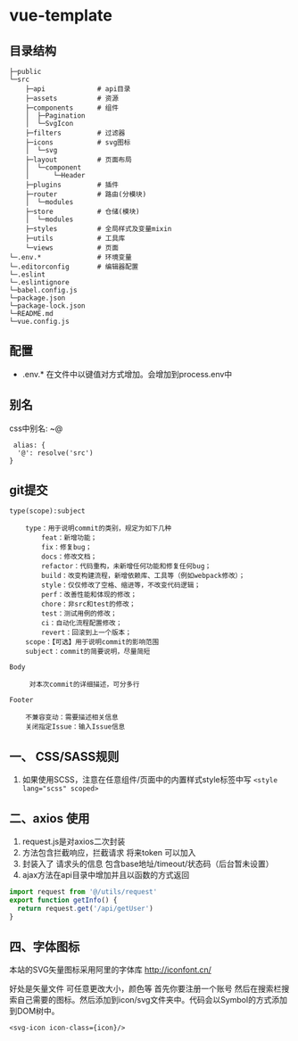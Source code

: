 # vue-template

## 目录结构
```
├─public
└─src
    ├─api             # api目录
    ├─assets          # 资源
    ├─components      # 组件
    │  ├─Pagination
    │  └─SvgIcon
    ├─filters         # 过滤器
    ├─icons           # svg图标
    │  └─svg
    ├─layout          # 页面布局
    │  └─component
    │      └─Header
    ├─plugins         # 插件
    ├─router          # 路由(分模块)
    │  └─modules
    ├─store           # 仓储(模块)
    │  └─modules
    ├─styles          # 全局样式及变量mixin
    ├─utils           # 工具库
    └─views           # 页面
└─.env.*              # 环境变量
└─.editorconfig       # 编辑器配置
└─.eslint
└─.eslintignore
└─babel.config.js
└─package.json
└─package-lock.json
└─README.md
└─vue.config.js
```

## 配置
* .env.* 在文件中以键值对方式增加。会增加到process.env中

## 别名
css中别名: ~@ 
```
 alias: {
  '@': resolve('src')
}
```

## git提交
```
type(scope):subject

    type：用于说明commit的类别，规定为如下几种
        feat：新增功能；
        fix：修复bug；
        docs：修改文档；
        refactor：代码重构，未新增任何功能和修复任何bug；
        build：改变构建流程，新增依赖库、工具等（例如webpack修改）；
        style：仅仅修改了空格、缩进等，不改变代码逻辑；
        perf：改善性能和体现的修改；
        chore：非src和test的修改；
        test：测试用例的修改；
        ci：自动化流程配置修改；
        revert：回滚到上一个版本；
    scope：【可选】用于说明commit的影响范围
    subject：commit的简要说明，尽量简短

Body

     对本次commit的详细描述，可分多行

Footer

    不兼容变动：需要描述相关信息
    关闭指定Issue：输入Issue信息
```

## 一、 CSS/SASS规则
1. 如果使用SCSS，注意在任意组件/页面中的内置样式style标签中写 `<style lang="scss" scoped>`
   
   
## 二、axios 使用
1. request.js是对axios二次封装
2. 方法包含拦截响应，拦截请求 将来token 可以加入
3. 封装入了 请求头的信息 包含base地址/timeout/状态码（后台暂未设置）
4. ajax方法在api目录中增加并且以函数的方式返回
```js
import request from '@/utils/request'
export function getInfo() {
  return request.get('/api/getUser')
}
```
## 四、字体图标

本站的SVG矢量图标采用阿里的字体库 http://iconfont.cn/

好处是矢量文件 可任意更改大小，颜色等
首先你要注册一个账号 然后在搜索栏搜索自己需要的图标。然后添加到icon/svg文件夹中。代码会以Symbol的方式添加到DOM树中。
```
<svg-icon icon-class={icon}/>
```
